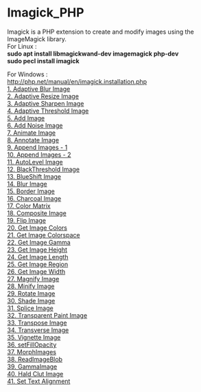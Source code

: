 # Imagick_PHP
 Imagick is a PHP extension to create and modify images using the ImageMagick library. 
 <br>
 For Linux :
 <br>
 <strong>sudo apt install libmagickwand-dev imagemagick php-dev</strong><br>
 <strong>sudo pecl install imagick</strong><br>
 
 For Windows : <br>
 http://php.net/manual/en/imagick.installation.php
<br>
<a href="/Imagick/adaptiveblurimage.php">1. Adaptive Blur Image</a>
<br>
<a href="/Imagick/adaptiveResizeimage.php">2. Adaptive Resize Image</a>
<br>
<a href="/Imagick/adaptiveSharpenImage.php">3. Adaptive Sharpen Image</a>
<br>
<a href="/Imagick/adaptiveThresholdImage.php">4. Adaptive Threshold Image</a>
<br>
<a href="/Imagick/addImage.php">5. Add Image</a>
<br>
<a href="/Imagick/addNoiseImage.php">6. Add Noise Image</a>
<br>
<a href="/Imagick/animateImages.php">7. Animate Image</a>
<br>
<a href="/Imagick/annotateImage.php">8. Annotate Image</a>
<br>
<a href="/Imagick/appendImages1.php">9. Append Images - 1</a>
<br>
<a href="/Imagick/appendImages2.php">10. Append Images - 2</a>
<br>
<a href="/Imagick/autoLevelImage.php">11. AutoLevel Image</a>
<br>
<a href="/Imagick/blackThresholdImage.php">12. BlackThreshold Image</a>
<br>
<a href="/Imagick/blueShiftImage.php">13. BlueShift Image</a>
<br>
<a href="/Imagick/blurImage.php">14. Blur Image</a>
<br>
<a href="/Imagick/borderImage.php">15. Border Image</a>
<br>
<a href="/Imagick/charcoalImage.php">16. Charcoal Image</a>
<br>
<a href="/Imagick/colorMatrix.php">17. Color Matrix</a>
<br>
<a href="/Imagick/compositeImage.php">18. Composite Image</a>
<br>
<a href="/Imagick/flipImage.php">19. Flip Image</a>
<br>
<a href="/Imagick/getImageColors.php">20. Get Image Colors</a>
<br>
<a href="/Imagick/getImageColorspace.php">21. Get Image Colorspace</a>
<br>
<a href="/Imagick/getImageGamma.php">22. Get Image Gamma</a>
<br>
<a href="/Imagick/getImageHeight.php">23. Get Image Height</a>
<br>
<a href="/Imagick/getImageLength.php">24. Get Image Length</a>
<br>
<a href="/Imagick/getImageRegion.php">25. Get Image Region</a>
<br>
<a href="/Imagick/getImageWidth.php">26. Get Image Width</a>
<br>
<a href="/Imagick/magnifyImage.php">27. Magnify Image</a>
<br>
<a href="/Imagick/minifyImage.php">28. Minify Image</a>
<br>
<a href="/Imagick/rotateimage.php">29. Rotate Image</a>
<br>
<a href="/Imagick/shadeImage.php">30. Shade Image</a>
<br>
<a href="/Imagick/spliceImage.php">31. Splice Image</a>
<br>
<a href="/Imagick/transparentPaintImage.php">32. Transparent Paint Image</a>
<br>
<a href="/Imagick/transposeImage.php">33. Transpose Image</a>
<br>
<a href="/Imagick/transverseImage.php">34. Transverse Image</a>
<br>
<a href="/Imagick/vignetteImage.php">35. Vignette Image</a>
<br>
<a href="https://www.geeksforgeeks.org/php-imagickdraw-setfillopacity-function/">36. setFillOpacity</a>
<br>
<a href="https://www.geeksforgeeks.org/php-imagick-morphimages-function/">37. MorphImages</a>
<br>
<a href="https://www.geeksforgeeks.org/php-imagick-readimageblob-function/">38. ReadImageBlob</a>
<br>
<a href="https://www.geeksforgeeks.org/php-imagick-gammaimage-function/">39. GammaImage</a>
<br>
<a href="https://www.geeksforgeeks.org/php-imagick-haldclutimage-function/">40. Hald Clut Image</a>
<br>
<a href="https://www.geeksforgeeks.org/php-imagickdraw-settextalignment-function/">41. Set Text Alignment</a>
<br>
